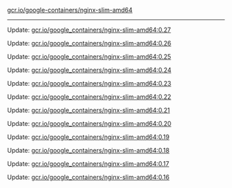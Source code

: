 [gcr.io/google-containers/nginx-slim-amd64](https://hub.docker.com/r/cruse/nginx-slim-amd64/tags/) 

----
Update: [gcr.io/google_containers/nginx-slim-amd64:0.27](https://hub.docker.com/r/cruse/nginx-slim-amd64/tags/)

Update: [gcr.io/google_containers/nginx-slim-amd64:0.26](https://hub.docker.com/r/cruse/nginx-slim-amd64/tags/)

Update: [gcr.io/google_containers/nginx-slim-amd64:0.25](https://hub.docker.com/r/cruse/nginx-slim-amd64/tags/)

Update: [gcr.io/google_containers/nginx-slim-amd64:0.24](https://hub.docker.com/r/cruse/nginx-slim-amd64/tags/)

Update: [gcr.io/google_containers/nginx-slim-amd64:0.23](https://hub.docker.com/r/cruse/nginx-slim-amd64/tags/)

Update: [gcr.io/google_containers/nginx-slim-amd64:0.22](https://hub.docker.com/r/cruse/nginx-slim-amd64/tags/)

Update: [gcr.io/google_containers/nginx-slim-amd64:0.21](https://hub.docker.com/r/cruse/nginx-slim-amd64/tags/)

Update: [gcr.io/google_containers/nginx-slim-amd64:0.20](https://hub.docker.com/r/cruse/nginx-slim-amd64/tags/)

Update: [gcr.io/google_containers/nginx-slim-amd64:0.19](https://hub.docker.com/r/cruse/nginx-slim-amd64/tags/)

Update: [gcr.io/google_containers/nginx-slim-amd64:0.18](https://hub.docker.com/r/cruse/nginx-slim-amd64/tags/)

Update: [gcr.io/google_containers/nginx-slim-amd64:0.17](https://hub.docker.com/r/cruse/nginx-slim-amd64/tags/)

Update: [gcr.io/google_containers/nginx-slim-amd64:0.16](https://hub.docker.com/r/cruse/nginx-slim-amd64/tags/)

